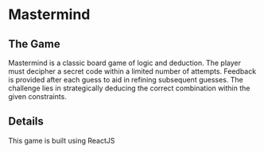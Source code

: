 # Mastermind
## The Game
Mastermind is a classic board game of logic and deduction. The player must decipher a secret code within a limited number of attempts. Feedback is provided after each guess to aid in refining subsequent guesses. The challenge lies in strategically deducing the correct combination within the given constraints.

## Details
This game is built using ReactJS